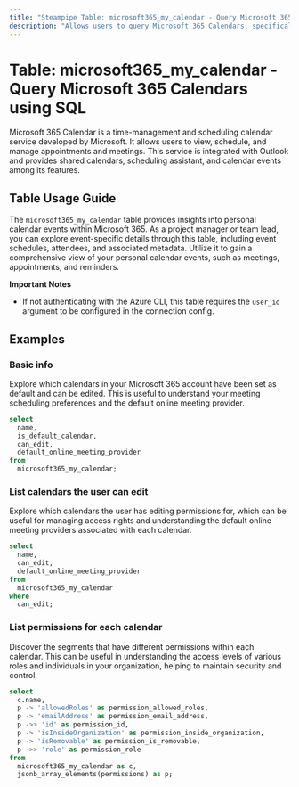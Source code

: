 ```yaml
---
title: "Steampipe Table: microsoft365_my_calendar - Query Microsoft 365 Calendars using SQL"
description: "Allows users to query Microsoft 365 Calendars, specifically providing details about user's personal calendar events."
---
```


# Table: microsoft365_my_calendar - Query Microsoft 365 Calendars using SQL

Microsoft 365 Calendar is a time-management and scheduling calendar service developed by Microsoft. It allows users to view, schedule, and manage appointments and meetings. This service is integrated with Outlook and provides shared calendars, scheduling assistant, and calendar events among its features.

## Table Usage Guide

The `microsoft365_my_calendar` table provides insights into personal calendar events within Microsoft 365. As a project manager or team lead, you can explore event-specific details through this table, including event schedules, attendees, and associated metadata. Utilize it to gain a comprehensive view of your personal calendar events, such as meetings, appointments, and reminders.

**Important Notes**
- If not authenticating with the Azure CLI, this table requires the `user_id` argument to be configured in the connection config.

## Examples

### Basic info
Explore which calendars in your Microsoft 365 account have been set as default and can be edited. This is useful to understand your meeting scheduling preferences and the default online meeting provider.

```sql
select
  name,
  is_default_calendar,
  can_edit,
  default_online_meeting_provider
from
  microsoft365_my_calendar;
```

### List calendars the user can edit
Explore which calendars the user has editing permissions for, which can be useful for managing access rights and understanding the default online meeting providers associated with each calendar.

```sql
select
  name,
  can_edit,
  default_online_meeting_provider
from
  microsoft365_my_calendar
where
  can_edit;
```

### List permissions for each calendar
Discover the segments that have different permissions within each calendar. This can be useful in understanding the access levels of various roles and individuals in your organization, helping to maintain security and control.

```sql
select
  c.name,
  p -> 'allowedRoles' as permission_allowed_roles,
  p -> 'emailAddress' as permission_email_address,
  p ->> 'id' as permission_id,
  p -> 'isInsideOrganization' as permission_inside_organization,
  p -> 'isRemovable' as permission_is_removable,
  p ->> 'role' as permission_role
from
  microsoft365_my_calendar as c,
  jsonb_array_elements(permissions) as p;
```